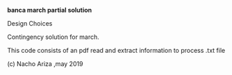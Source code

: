 **banca march partial solution**

Design Choices

 Contingency solution for march. 
 
 This code consists of an pdf read and extract information to process
 .txt file
 

(c) Nacho Ariza ,may 2019
